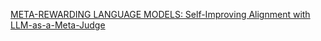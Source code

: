 [META-REWARDING LANGUAGE MODELS: Self-Improving Alignment with LLM-as-a-Meta-Judge](https://arxiv.org/pdf/2407.19594)
